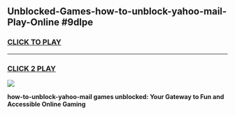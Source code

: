 
## Unblocked-Games-how-to-unblock-yahoo-mail-Play-Online #9dlpe
<h3>
<a href="https://news.freeplayer.one?title=how-to-unblock-yahoo-mail&ref=3">CLICK TO PLAY</a></h3>
<hr>

<h3>
<a href="https://news.freeplayer.one?title=how-to-unblock-yahoo-mail&ref=3">CLICK 2 PLAY</a>
  
</h3>

<a href="https://news.freeplayer.one?title=how-to-unblock-yahoo-mail&ref=3"><img src="https://clearcache.store/games.png"></a>


**how-to-unblock-yahoo-mail games unblocked: Your Gateway to Fun and Accessible Online Gaming**

